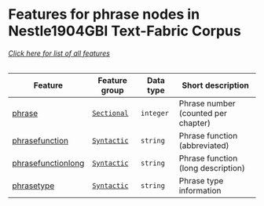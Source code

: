# Features for phrase nodes in Nestle1904GBI Text-Fabric Corpus
###### [Click here for list of all features](home.md#readme)

Feature | Feature group | Data type | Short description
--- | --- | --- | ---
[phrase](phrase.md#readme) | [`Sectional`](home.md#sectional-features) | `integer` | Phrase number (counted per chapter)
[phrasefunction](phrasefunction.md#readme) | [`Syntactic`](home.md#syntactic-features) | `string` | Phrase function (abbreviated)
[phrasefunctionlong](phrasefunctionlong.md#readme) | [`Syntactic`](home.md#syntactic-features) | `string` | Phrase function (long description)
[phrasetype](phrasetype.md#readme) | [`Syntactic`](home.md#syntactic-features) | `string` | Phrase type information
